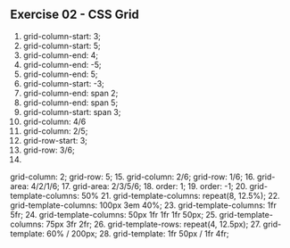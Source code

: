 ## Exercise 02 - CSS Grid

1. grid-column-start: 3;
2. grid-column-start: 5;
3. grid-column-end: 4;
4. grid-column-end: -5;
5. grid-column-end: 5;
6. grid-column-start: -3;
7. grid-column-end: span 2;
8. grid-column-end: span 5;
9. grid-column-start: span 3;
10. grid-column: 4/6
11. grid-column: 2/5;
12. grid-row-start: 3;
13. grid-row: 3/6;
14. 
grid-column: 2;
grid-row: 5;
15. 
grid-column: 2/6;
grid-row: 1/6;
16. grid-area: 4/2/1/6;
17. grid-area: 2/3/5/6;
18. order: 1;
19. order: -1;
20. grid-template-columns: 50%
21. grid-template-columns: repeat(8, 12.5%);
22. grid-template-columns: 100px 3em 40%;
23. grid-template-columns: 1fr 5fr;
24. grid-template-columns: 50px 1fr 1fr 1fr 50px;
25. grid-template-columns: 75px 3fr 2fr;
26. grid-template-rows: repeat(4, 12.5px);
27. grid-template: 60% / 200px;
28. grid-template: 1fr 50px / 1fr 4fr;